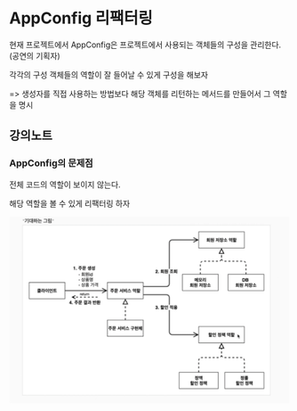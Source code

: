 # AppConfig 리팩터링

현재 프로젝트에서 AppConfig은 프로젝트에서 사용되는 객체들의 구성을 관리한다. (공연의 기획자)

각각의 구성 객체들의 역할이 잘 들어날 수 있게 구성을 해보자

=> 생성자를 직접 사용하는 방법보다 해당 객체를 리턴하는 메서드를 만들어서 그 역할을 명시



## 강의노트

### AppConfig의 문제점

전체 코드의 역할이 보이지 않는다.

해당 역할을 볼 수 있게 리팩터링 하자



<img src="assets/image-20210403214209515.png" alt="image-20210403214209515" style="zoom:50%;" />